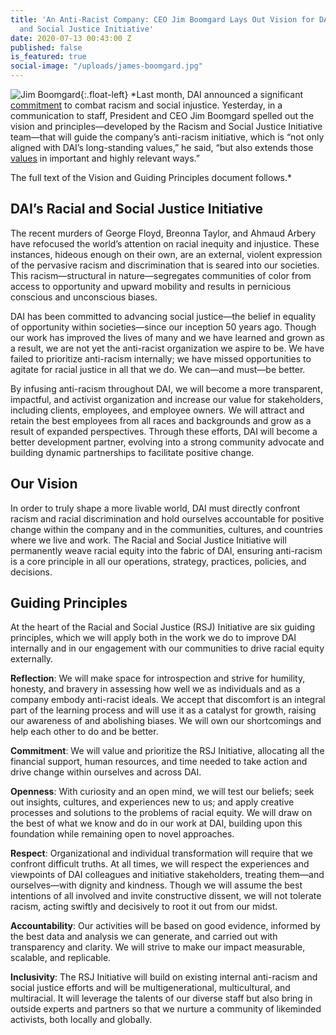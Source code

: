 ```yaml
---
title: 'An Anti-Racist Company: CEO Jim Boomgard Lays Out Vision for DAI’s Racial
  and Social Justice Initiative'
date: 2020-07-13 00:43:00 Z
published: false
is_featured: true
social-image: "/uploads/james-boomgard.jpg"
---
```


![Jim Boomgard](/uploads/james-boomgard-ccf327.jpg){:.float-left}
*Last month, DAI announced a significant [commitment](https://www.dai.com/news/dai-announces-1-dollars-million-commitment-to-support-racial-and-social-justice) to combat racism and social injustice. Yesterday, in a communication to staff, President and CEO Jim Boomgard spelled out the vision and principles—developed by the Racism and Social Justice Initiative team—that will guide the company’s anti-racism initiative, which is “not only aligned with DAI’s long-standing values,” he said, “but also extends those [values](https://www.dai.com/who-we-are/mission-and-values) in important and highly relevant ways.” 

The full text of the Vision and Guiding Principles document follows.* 

<!--more-->

## DAI’s Racial and Social Justice Initiative 

The recent murders of George Floyd, Breonna Taylor, and Ahmaud Arbery have refocused the world’s attention on racial inequity and injustice. These instances, hideous enough on their own, are an external, violent expression of the pervasive racism and discrimination that is seared into our societies. This racism—structural in nature—segregates communities of color from access to opportunity and upward mobility and results in pernicious conscious and unconscious biases. 
 
DAI has been committed to advancing social justice—the belief in equality of opportunity within societies—since our inception 50 years ago. Though our work has improved the lives of many and we have learned and grown as a result, we are not yet the anti-racist organization we aspire to be. We have failed to  prioritize anti-racism internally; we have missed opportunities to agitate for racial justice in all that we do. We can—and must—be better. 
 
By infusing anti-racism throughout DAI, we will become a more transparent, impactful, and activist organization and increase our value for stakeholders, including clients, employees, and employee owners. We will attract and retain the best employees from all races and backgrounds and grow as a result of expanded perspectives. Through these efforts, DAI will become a better development partner, evolving into a strong community advocate and building dynamic partnerships to facilitate positive change. 

<aside>
<h2>Our Vision</h2>
<p>In order to truly shape a more livable world, DAI must directly confront racism and racial discrimination and hold ourselves accountable for positive change within the company and in the communities, cultures, and countries where we live and work. The Racial and Social Justice Initiative will permanently weave racial equity into the fabric of DAI, ensuring anti-racism is a core principle in all our operations, strategy, practices, policies, and decisions. </p>
</aside> 

## Guiding Principles

At the heart of the Racial and Social Justice (RSJ) Initiative are six guiding principles, which we will apply both in the work we do to improve DAI internally and in our engagement with our communities to drive racial equity externally. 
 
**Reflection**: We will make space for introspection and strive for humility, honesty, and bravery in assessing how well we as individuals and as a company embody anti-racist ideals. We accept that discomfort is an integral part of the learning process and will use it as a catalyst for growth, raising our awareness of and abolishing biases. We will own our shortcomings and help each other to do and be better. 
 
**Commitment**: We will value and prioritize the RSJ Initiative, allocating all the financial support, human resources, and time needed to take action and drive change within ourselves and across DAI. 
 
**Openness**: With curiosity and an open mind, we will test our beliefs; seek out insights, cultures, and experiences new to us; and apply creative processes and solutions to the problems of racial equity. We will draw on the best of what we know and do in our work at DAI, building upon this foundation while remaining open to novel approaches.
 
**Respect**: Organizational and individual transformation will require that we confront difficult truths. At all times, we will respect the experiences and viewpoints of DAI colleagues and initiative stakeholders, treating them—and ourselves—with dignity and kindness. Though we will assume the best intentions of all involved and invite constructive dissent, we will not tolerate racism, acting swiftly and decisively to root it out from our midst. 
 
**Accountability**: Our activities will be based on good evidence, informed by the best data and analysis we can generate, and carried out with transparency and clarity. We will strive to make our impact measurable, scalable, and replicable. 
 
**Inclusivity**: The RSJ Initiative will build on existing internal anti-racism and social justice efforts and will be multigenerational, multicultural, and multiracial. It will leverage the talents of our diverse staff but also bring in outside experts and partners so that we nurture a community of likeminded activists, both locally and globally. 

 

